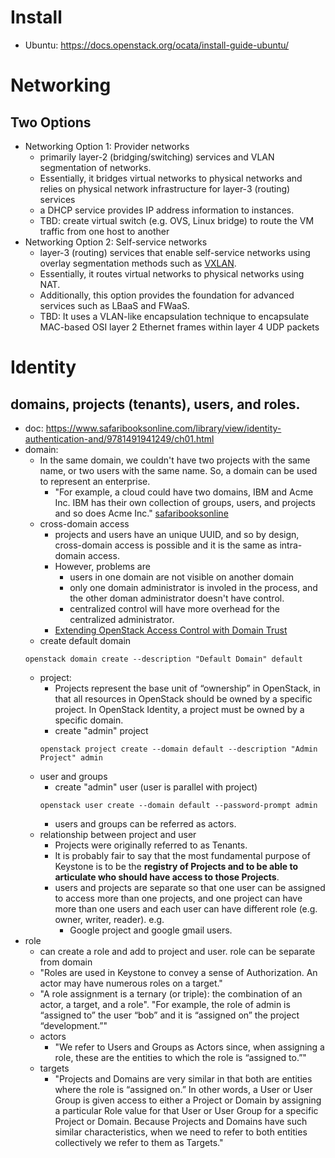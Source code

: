 # Install
* Ubuntu: https://docs.openstack.org/ocata/install-guide-ubuntu/

# Networking
## Two Options
* Networking Option 1: Provider networks
  * primarily layer-2 (bridging/switching) services and VLAN segmentation of networks.
  * Essentially, it bridges virtual networks to physical networks and relies on physical network infrastructure for layer-3 (routing) services
  * a DHCP service provides IP address information to instances.
  * TBD: create virtual switch (e.g. OVS, Linux bridge) to route the VM traffic from one host to another
* Networking Option 2: Self-service networks
  * layer-3 (routing) services that enable self-service networks using overlay segmentation methods such as [VXLAN](https://en.wikipedia.org/wiki/Virtual_Extensible_LAN).
  * Essentially, it routes virtual networks to physical networks using NAT. 
  * Additionally, this option provides the foundation for advanced services such as LBaaS and FWaaS.
  * TBD: It uses a VLAN-like encapsulation technique to encapsulate MAC-based OSI layer 2 Ethernet frames within layer 4 UDP packets

# Identity 
## domains, projects (tenants), users, and roles.
* doc: https://www.safaribooksonline.com/library/view/identity-authentication-and/9781491941249/ch01.html
* domain:
  * In the same domain, we couldn't have two projects with the same name, or two users with the same name. So, a domain can be used to represent an enterprise. 
    * "For example, a cloud could have two domains, IBM and Acme Inc. IBM has their own collection of groups, users, and projects and so does Acme Inc." [safaribooksonline](https://www.safaribooksonline.com/library/view/identity-authentication-and/9781491941249/ch01.html)
  * cross-domain access
    * projects and users have an unique UUID, and so by design, cross-domain access is possible and it is the same as intra-domain access.
    * However, problems are
      * users in one domain are not visible on another domain
      * only one domain administrator is involed in the process, and the other doman administrator doesn't have control.
      * centralized control will have more overhead for the centralized administrator.
    * [Extending OpenStack Access Control with Domain Trust](https://pdfs.semanticscholar.org/c091/eefd83b0ec82d74bb11d0c6f4cd1090e3efc.pdf)
  * create default domain
  ```
  openstack domain create --description "Default Domain" default
  ```
  * project:
    * Projects represent the base unit of “ownership” in OpenStack, in that all resources in OpenStack should be owned by a specific project. In OpenStack Identity, a project must be owned by a specific domain.
    * create "admin" project
    ```
    openstack project create --domain default --description "Admin Project" admin
    ```
  * user and groups
    * create "admin" user (user is parallel with project)
    ```
    openstack user create --domain default --password-prompt admin
    ```
    * users and groups can be referred as actors.
  * relationship between project and user
    * Projects were originally referred to as Tenants.
    * It is probably fair to say that the most fundamental purpose of Keystone is to be the **registry of Projects and to be able to articulate who should have access to those Projects**. 
    * users and projects are separate so that one user can be assigned to access more than one projects, and one project can have more than one users and each user can have different role (e.g. owner, writer, reader). e.g. 
      * Google project and google gmail users. 
* role
  * can create a role and add to project and user. role can be separate from domain
  * "Roles are used in Keystone to convey a sense of Authorization. An actor may have numerous roles on a target."
  * "A role assignment is a ternary (or triple): the combination of an actor, a target, and a role". "For example, the role of admin is “assigned to” the user “bob” and it is “assigned on” the project “development.”"
  * actors
    * "We refer to Users and Groups as Actors since, when assigning a role, these are the entities to which the role is “assigned to.”"
  * targets
    * "Projects and Domains are very similar in that both are entities where the role is “assigned on.” In other words, a User or User Group is given access to either a Project or Domain by assigning a particular Role value for that User or User Group for a specific Project or Domain. Because Projects and Domains have such similar characteristics, when we need to refer to both entities collectively we refer to them as Targets."
  
